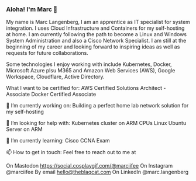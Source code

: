 ### Aloha! I'm Marc 👋
My name is Marc Langenberg, I am an apprentice as IT specialist for system integration. I uses Cloud Infrastructure and Containers for my self-hosting at home.
I am currently following the path to become a Linux and Windows System Administration and also a Cisco Network Specialist.
I am still at the beginning of my career and looking forward to inspiring ideas as well as requests for future collaborations.

Some technologies I enjoy working with include Kubernetes, Docker, Microsoft Azure plsu M365 and Amazon Web Services (AWS), Google Workspace, Cloudflare, Active Directory.

What I want to be certified for:
AWS Certified Solutions Architect - Associate
Docker Certified Associate

🔭 I’m currently working on: 
Building a perfect home lab network solution for my self-hosting

🤔 I’m looking for help with:
Kubernetes cluster on ARM CPUs
Linux Ubuntu Server on ARM

🌱 I’m currently learning:
Cisco CCNA Exam

📫 How to get in touch:
Feel free to reach out to me at

On Mastodon https://social.cosplaygif.com/@marciifee
On Instagram @marciifee
By email hello@theblaqcat.com
On LinkedIn @marc.langenberg

<!--
**marciifee/marciifee** is a ✨ _special_ ✨ repository because its `README.md` (this file) appears on your GitHub profile.

https://play-lh.googleusercontent.com/JvF15egOzNNj1pEjdurdThhiVASYjrBbBA7Qx5D2rRmOrzJeYxGpdb13o3K6Tuib7mw


- 🔭 I’m currently working on ...
- 🌱 I’m currently learning: ...
- 👯 I’m looking to collaborate on ...
- 🤔 I’m looking for help with ...
- 💬 Ask me about ...
- 📫 How to reach me: ...
- 😄 Pronouns: ...
- ⚡ Fun fact: ...
-->






